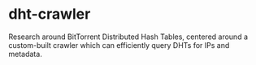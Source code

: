 # dht-crawler
Research around BitTorrent Distributed Hash Tables, centered around a custom-built crawler which can efficiently query DHTs for IPs and metadata.
